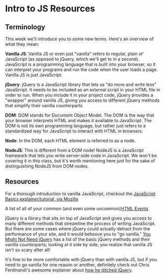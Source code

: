 # Intro to JS Resources

## Terminology

This week we'll introduce you to some new terms. Here's an overview of what they mean:

**Vanilla JS**: Vanilla JS or even just "vanilla" refers to regular, plain ol' JavaScript (as opposed to jQuery, which we'll get to in a second). JavaScript is a programming language that is built into your browser, so it can interpret your programs and run the code when the user loads a page. Vanilla JS is just JavaScript.

**jQuery**: jQuery is a JavaScript library that lets us "do more and write less" JavaScript. It needs to be included as an external script in your HTML file in order to run. When you include it in your project code, jQuery provides a "wrapper" around vanilla JS, giving you access to different jQuery methods that simplify their vanilla counterparts.

**DOM**: DOM stands for Document Object Model. The DOM is the way that your browser interprets HTML and makes it available to JavaScript. The DOM is not its own programming language, but rather just refers to a standardized way for JavaScript to interact with HTML in browsers.

**Node**: In the DOM, each HTML element is referred to as a node.

**NodeJS**: This is different from a DOM node! NodeJS is a JavaScript framework that lets you write server-side code in JavaScript. We won't be covering it in this class, but it's worth mentioning here just for the sake of distinguishing NodeJS from DOM nodes.

## Resources

For a thorough introduction to vanilla JavaScript, checkout the [JavaScript Basics explainer/tutorial, via Mozilla](https://developer.mozilla.org/en-US/docs/Learn/Getting_started_with_the_web/JavaScript_basics)

A list of all of your common (and even some uncommon)[HTML Events](http://www.w3schools.com/jsref/dom_obj_event.asp)

jQuery is a library that sits on top of JavaScript and gives you access to many different methods that streamline the process of writing JavaScript. But there are some cases where jQuery could actually detract from the performance of your site, and it would behoove you to "go vanilla." [You Might Not Need jQuery](http://youmightnotneedjquery.com/) has a list of the basic jQuery methods and their vanilla counterparts; looking at it side by side, you realize that vanilla JS isn't so scary after all!

It's fine to be more comfortable with jQuery than with vanilla JS, but if you need to go vanilla for one reason or another, definitely check out Chris Ferdinandi's awesome explainer about [how he ditched jQuery](https://gomakethings.com/ditching-jquery/).
